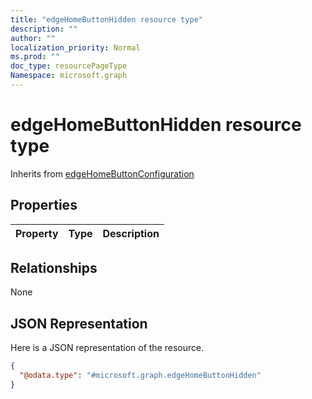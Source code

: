 ```yaml
---
title: "edgeHomeButtonHidden resource type"
description: ""
author: ""
localization_priority: Normal
ms.prod: ""
doc_type: resourcePageType
Namespace: microsoft.graph
---
```



# edgeHomeButtonHidden resource type




Inherits from [edgeHomeButtonConfiguration](../resources/edgeHomeButtonConfiguration.md)

## Properties
|Property|Type|Description|
|:---|:---|:---|

## Relationships
None

## JSON Representation
Here is a JSON representation of the resource.
<!-- {
  "blockType": "resource",
  "@odata.type": "microsoft.graph.edgeHomeButtonHidden"
}
-->
``` json
{
  "@odata.type": "#microsoft.graph.edgeHomeButtonHidden"
}
```

